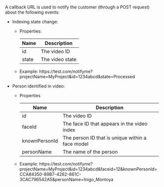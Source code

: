 A callback URL is used to notify the customer (through a POST request) about the following events:

- Indexing state change: 
   - Properties:    
    
      |Name|Description|
      |---|---|
      |id|The video ID|
      |state|The video state|  

   - Example: https:\//test.com/notifyme?projectName=MyProject&id=1234abcd&state=Processed

- Person identified in video:
  - Properties
    
      |Name|Description|
      |---|---|
      |id| The video ID|
      |faceId|The face ID that appears in the video index|
      |knownPersonId|The person ID that is unique within a face model|
      |personName|The name of the person|
        
   - Example: https:\//test.com/notifyme?projectName=MyProject&id=1234abcd&faceid=12&knownPersonId=CCA84350-89B7-4262-861C-3CAC796542A5&personName=Inigo_Montoya 
